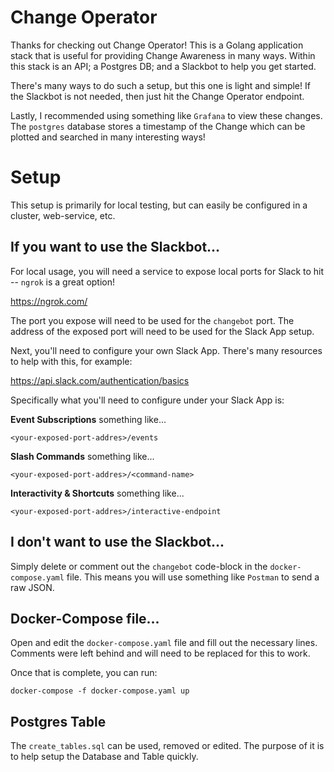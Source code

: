 # Change Operator

Thanks for checking out Change Operator! This is a Golang application stack that is useful for providing 
Change Awareness in many ways. Within this stack is an API; a Postgres DB; and a Slackbot to help
you get started. 

There's many ways to do such a setup, but this one is light and simple! If the Slackbot
is not needed, then just hit the Change Operator endpoint. 

Lastly, I recommended using something like `Grafana` to view these changes. The `postgres` database
stores a timestamp of the Change which can be plotted and searched in many interesting ways!


# Setup

This setup is primarily for local testing, but can easily be configured in a cluster, web-service, etc.

## If you want to use the Slackbot...

For local usage, you will need a service to expose local ports for Slack to hit -- `ngrok` is a great option!

https://ngrok.com/

The port you expose will need to be used for the `changebot` port. The address of the exposed port
will need to be used for the Slack App setup.

Next, you'll need to configure your own Slack App. There's many resources to help with this, for example:

https://api.slack.com/authentication/basics

Specifically what you'll need to configure under your Slack App is:

**Event Subscriptions** something like...

`<your-exposed-port-addres>/events`

**Slash Commands** something like...

`<your-exposed-port-addres>/<command-name>`

**Interactivity & Shortcuts** something like...

`<your-exposed-port-addres>/interactive-endpoint`

## I don't want to use the Slackbot...

Simply delete or comment out the `changebot` code-block in the `docker-compose.yaml` file. This means 
you will use something like `Postman` to send a raw JSON.

## Docker-Compose file...

Open and edit the `docker-compose.yaml` file and fill out the necessary lines. Comments were left behind
and will need to be replaced for this to work.

Once that is complete, you can run:

`docker-compose -f docker-compose.yaml up`

## Postgres Table

The `create_tables.sql` can be used, removed or edited. The purpose of it is to  help setup the Database and Table quickly.


